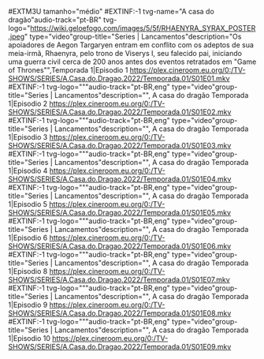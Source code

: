 #EXTM3U tamanho="médio"
#EXTINF:-1 tvg-name="A casa do dragão"audio-track="pt-BR" tvg-logo="https://wiki.geloefogo.com/images/5/5f/RHAENYRA_SYRAX_POSTER.jpeg" type="video"group-title="Series | Lancamentos"description="Os apoiadores de Aegon Targaryen entram em conflito com os adeptos de sua meia-irmã, Rhaenyra, pelo trono de Viserys I, seu falecido pai, iniciando uma guerra civil cerca de 200 anos antes dos eventos retratados em "Game of Thrones"",Temporada 1|Episodio 1
https://plex.cineroom.eu.org/0:/TV-SHOWS/SERIES/A.Casa.do.Dragao.2022/Temporada.01/S01E01.mkv
#EXTINF:-1 tvg-logo="""audio-track="pt-BR,eng" type="video"group-title="Series | Lancamentos"description="", A casa do dragão Temporada 1|Episodio 2
https://plex.cineroom.eu.org/0:/TV-SHOWS/SERIES/A.Casa.do.Dragao.2022/Temporada.01/S01E02.mkv
#EXTINF:-1 tvg-logo="""audio-track="pt-BR,eng" type="video"group-title="Series | Lancamentos"description="", A casa do dragão Temporada 1|Episodio 3
https://plex.cineroom.eu.org/0:/TV-SHOWS/SERIES/A.Casa.do.Dragao.2022/Temporada.01/S01E03.mkv
#EXTINF:-1 tvg-logo="""audio-track="pt-BR,eng" type="video"group-title="Series | Lancamentos"description="", A casa do dragão Temporada 1|Episodio 4
https://plex.cineroom.eu.org/0:/TV-SHOWS/SERIES/A.Casa.do.Dragao.2022/Temporada.01/S01E04.mkv
#EXTINF:-1 tvg-logo="""audio-track="pt-BR,eng" type="video"group-title="Series | Lancamentos"description="", A casa do dragão Temporada 1|Episodio 5
https://plex.cineroom.eu.org/0:/TV-SHOWS/SERIES/A.Casa.do.Dragao.2022/Temporada.01/S01E05.mkv
#EXTINF:-1 tvg-logo="""audio-track="pt-BR,eng" type="video"group-title="Series | Lancamentos"description="", A casa do dragão Temporada 1|Episodio 6
https://plex.cineroom.eu.org/0:/TV-SHOWS/SERIES/A.Casa.do.Dragao.2022/Temporada.01/S01E06.mkv
#EXTINF:-1 tvg-logo="""audio-track="pt-BR,eng" type="video"group-title="Series | Lancamentos"description="", A casa do dragão Temporada 1|Episodio 8
https://plex.cineroom.eu.org/0:/TV-SHOWS/SERIES/A.Casa.do.Dragao.2022/Temporada.01/S01E07.mkv
#EXTINF:-1 tvg-logo="""audio-track="pt-BR,eng" type="video"group-title="Series | Lancamentos"description="", A casa do dragão Temporada 1|Episodio 9
https://plex.cineroom.eu.org/0:/TV-SHOWS/SERIES/A.Casa.do.Dragao.2022/Temporada.01/S01E08.mkv
#EXTINF:-1 tvg-logo="""audio-track="pt-BR,eng" type="video"group-title="Series | Lancamentos"description="", A casa do dragão Temporada 1|Episodio 10
https://plex.cineroom.eu.org/0:/TV-SHOWS/SERIES/A.Casa.do.Dragao.2022/Temporada.01/S01E09.mkv
